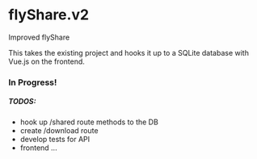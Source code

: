 # flyShare.v2
Improved flyShare

This takes the existing project and hooks it up to a SQLite database with Vue.js on the frontend.

### In Progress!

##### TODOS:
- hook up /shared route methods to the DB
- create /download route
- develop tests for API
- frontend ...
